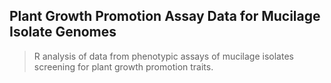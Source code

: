 ## Plant Growth Promotion Assay Data for Mucilage Isolate Genomes

> R analysis of data from phenotypic assays of mucilage isolates screening for plant growth promotion traits.
 
